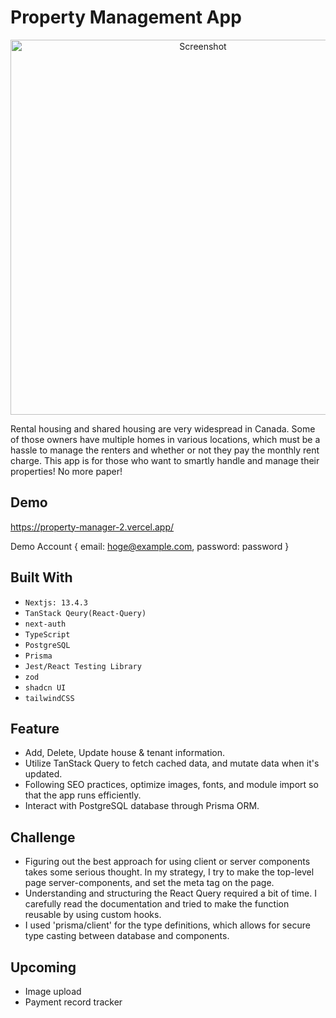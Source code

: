 # Property Management App

<p style="text-align: center">
<img width="600" alt="Screenshot" src="https://github.com/jun-tsuno/mysql_note_app/assets/110567844/2b5c615b-5c8d-4910-bb8c-f22284a29620">
</p>

Rental housing and shared housing are very widespread in Canada. Some of those owners have multiple homes in various locations, which must be a hassle to manage the renters and whether or not they pay the monthly rent charge. This app is for those who want to smartly handle and manage their properties! No more paper!

## Demo

https://property-manager-2.vercel.app/

Demo Account
{ email: hoge@example.com, password: password }

## Built With

- `Nextjs: 13.4.3`
- `TanStack Qeury(React-Query)`
- `next-auth`
- `TypeScript`
- `PostgreSQL`
- `Prisma`
- `Jest/React Testing Library`
- `zod`
- `shadcn UI`
- `tailwindCSS`

## Feature

- Add, Delete, Update house & tenant information.
- Utilize TanStack Query to fetch cached data, and mutate data when it's updated.
- Following SEO practices, optimize images, fonts, and module import so that the app runs efficiently.
- Interact with PostgreSQL database through Prisma ORM.

## Challenge

- Figuring out the best approach for using client or server components takes some serious thought. In my strategy, I try to make the top-level page server-components, and set the meta tag on the page.
- Understanding and structuring the React Query required a bit of time. I carefully read the documentation and tried to make the function reusable by using custom hooks.
- I used 'prisma/client' for the type definitions, which allows for secure type casting between database and components.

## Upcoming

- Image upload
- Payment record tracker
